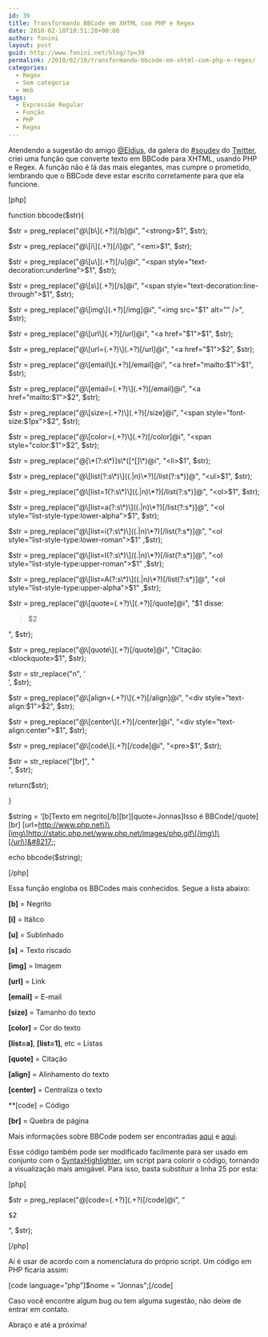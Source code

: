 ```yaml
---
id: 39
title: Transformando BBCode em XHTML com PHP e Regex
date: 2010-02-10T10:51:28+00:00
author: fonini
layout: post
guid: http://www.fonini.net/blog/?p=39
permalink: /2010/02/10/transformando-bbcode-em-xhtml-com-php-e-regex/
categories:
  - Regex
  - Sem categoria
  - Web
tags:
  - Expressão Regular
  - Função
  - PHP
  - Regex
---
```

Atendendo a sugestão do amigo <a href="http://twitter.com/Eldius" rel="externo">@Eldius</a>, da galera do <a href="http://search.twitter.com/search?q=%23soudev" rel="externo">#soudev</a> do <a href="http://twitter.com/fonini" rel="externo">Twitter</a>, criei uma função que converte texto em BBCode para XHTML, usando PHP e Regex. A função não é lá das mais elegantes, mas cumpre o prometido, lembrando que o BBCode deve estar escrito corretamente para que ela funcione.

[php]
  
function bbcode($str){
	  
$str = preg_replace("@\[b\](.+?)[/b]@i", "<strong>$1</strong>", $str);
	  
$str = preg_replace("@\[i\](.+?)[/i]@i", "<em>$1</em>", $str);
	  
$str = preg_replace("@\[u\](.+?)[/u]@i", "<span style="text-decoration:underline">$1</span>", $str);
	  
$str = preg_replace("@\[s\](.+?)[/s]@i", "<span style="text-decoration:line-through">$1</span>", $str);
	  
$str = preg_replace("@\[img\](.+?)[/img]@i", "<img src="$1" alt="" />", $str);
	  
$str = preg_replace("@\[url\](.+?)[/url]@i", "<a href="$1">$1</a>", $str);
	  
$str = preg_replace("@\[url=(.+?)\](.+?)[/url]@i", "<a href="$1">$2</a>", $str);
	  
$str = preg_replace("@\[email\](.+?)[/email]@i", "<a href="mailto:$1">$1</a>", $str);
	  
$str = preg_replace("@\[email=(.+?)\](.+?)[/email]@i", "<a href="mailto:$1">$2</a>", $str);
	  
$str = preg_replace("@\[size=(.+?)\](.+?)[/size]@i", "<span style="font-size:$1px">$2</span>", $str);
	  
$str = preg_replace("@\[color=(.+?)\](.+?)[/color]@i", "<span style="color:$1">$2</span>", $str);
	  
$str = preg_replace("@[\*(?:s\*)]s\*([^[]\*)@i", "<li>$1</li>", $str);
	  
$str = preg_replace("@\[list(?:s\*)\]((.|n)\*?)[/list(?:s*)]@", "<ul>$1</ul>", $str);
	  
$str = preg_replace("@\[list=1(?:s\*)\]((.|n)\*?)[/list(?:s*)]@", "<ol>$1</ol>", $str);
	  
$str = preg_replace("@\[list=a(?:s\*)\]((.|n)\*?)[/list(?:s*)]@", "<ol style="list-style-type:lower-alpha">$1</ol>", $str);
	  
$str = preg_replace("@\[list=i(?:s\*)\]((.|n)\*?)[/list(?:s*)]@", "<ol style="list-style-type:lower-roman">$1</ol>" ,$str);
	  
$str = preg_replace("@\[list=I(?:s\*)\]((.|n)\*?)[/list(?:s*)]@", "<ol style="list-style-type:upper-roman">$1</ol>" ,$str);
	  
$str = preg_replace("@\[list=A(?:s\*)\]((.|n)\*?)[/list(?:s*)]@", "<ol style="list-style-type:upper-alpha">$1</ol>" ,$str);
	  
$str = preg_replace("@\[quote=(.+?)\](.+?)[/quote]@i", "$1 disse: <blockquote>$2</blockquote>", $str);
	  
$str = preg_replace("@\[quote\](.+?)[/quote]@i", "Citação: <blockquote>$1</blockquote>", $str);
	  
$str = str_replace("n", &#8216;<br />&#8217;, $str);
	  
$str = preg_replace("@\[align=(.+?)\](.+?)[/align]@i", "<div style="text-align:$1">$2</div>", $str);
	  
$str = preg_replace("@\[center\](.+?)[/center]@i", "<div style="text-align:center">$1</div>", $str);
	  
$str = preg_replace("@\[code\](.+?)[/code]@i", "<pre>$1</pre>", $str);
	  
$str = str_replace("[br]", "<br />", $str);
	  
return($str);
  
}

$string = &#8216;\[b]Texto em negrito[/b\]\[br\]\[quote=Jonnas]Isso é BBCode[/quote\] \[br\] \[url=http://www.php.net\]\[img\]http://static.php.net/www.php.net/images/php.gif\[/img\]\[/url\]&#8217;;
	  
echo bbcode($string);
  
[/php]

Essa função engloba os BBCodes mais conhecidos. Segue a lista abaixo:

**[b]** = Negrito
  
**[i]** = Itálico
  
**[u]** = Sublinhado
  
**[s]** = Texto riscado
  
**[img]** = Imagem
  
**[url]** = Link
  
**[email]** = E-mail
  
**[size]** = Tamanho do texto
  
**[color]** = Cor do texto
  
**[list=a]**, **[list=1]**, etc = Listas
  
**[quote]** = Citação
  
**[align]** = Alinhamento do texto
  
**[center]** = Centraliza o texto
  
**[code]</strong> = Código<br />
  
<strong>[br]</strong> = Quebra de página</p>
  
<p>Mais informações sobre BBCode podem ser encontradas <a href="http://www.phpbb.com/community/faq.php?mode=bbcode" rel="externo">aqui</a> e <a href="http://pt.wikipedia.org/wiki/BBCode" rel="externo">aqui</a>.</p>
  
<p>Esse código também pode ser modificado facilmente para ser usado em conjunto com o <a href="http://alexgorbatchev.com/wiki/SyntaxHighlighter" rel="externo">SyntaxHighlighter</a>, um script para colorir o código, tornando a visualização mais amigável. Para isso, basta substituir a linha 25 por esta:</p>
  
<p></p>
  
[php]
	  
$str = preg_replace("@\[code=(.+?)\](.+?)[/code]@i&#8221;, &#8220;</p> 

<pre class="brush: $1">$2</pre>

&#8220;, $str);
  
[/php]

Aí é usar de acordo com a nomenclatura do próprio script. Um código em PHP ficaria assim:

[code language=&#8221;php&#8221;]$nome = "Jonnas";[/code]

Caso você encontre algum bug ou tem alguma sugestão, não deixe de entrar em contato.

Abraço e até a próxima!</p>